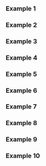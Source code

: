 ### Example 1

### Example 2

### Example 3

### Example 4

### Example 5

### Example 6

### Example 7

### Example 8

### Example 9

### Example 10
